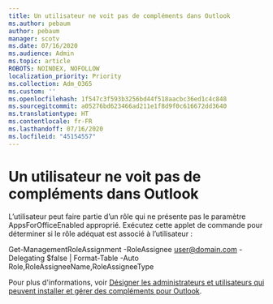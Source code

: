 ```yaml
---
title: Un utilisateur ne voit pas de compléments dans Outlook
ms.author: pebaum
author: pebaum
manager: scotv
ms.date: 07/16/2020
ms.audience: Admin
ms.topic: article
ROBOTS: NOINDEX, NOFOLLOW
localization_priority: Priority
ms.collection: Adm_O365
ms.custom: ''
ms.openlocfilehash: 1f547c3f593b3256bd44f518aacbc36ed1c4c848
ms.sourcegitcommit: a05276bd623466ad211e1f8d9f0c616672dd3640
ms.translationtype: HT
ms.contentlocale: fr-FR
ms.lasthandoff: 07/16/2020
ms.locfileid: "45154557"
---
```

# <a name="single-user-not-seeing-add-ins-in-outlook"></a>Un utilisateur ne voit pas de compléments dans Outlook

L’utilisateur peut faire partie d’un rôle qui ne présente pas le paramètre AppsForOfficeEnabled approprié. Exécutez cette applet de commande pour déterminer si le rôle adéquat est associé à l’utilisateur :

Get-ManagementRoleAssignment -RoleAssignee user@domain.com -Delegating $false | Format-Table -Auto Role,RoleAssigneeName,RoleAssigneeType

Pour plus d'informations, voir [Désigner les administrateurs et utilisateurs qui peuvent installer et gérer des compléments pour Outlook](https://docs.microsoft.com/exchange/clients-and-mobile-in-exchange-online/add-ins-for-outlook/specify-who-can-install-and-manage-add-ins).
